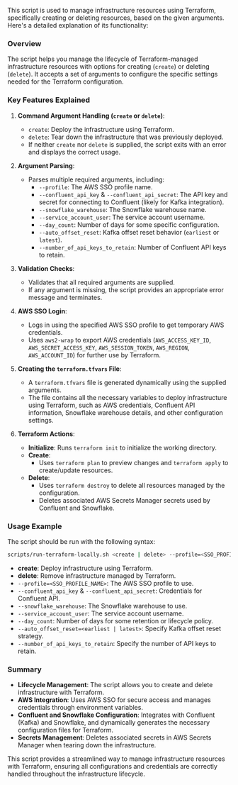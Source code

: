 This script is used to manage infrastructure resources using Terraform, specifically creating or deleting resources, based on the given arguments. Here's a detailed explanation of its functionality:

### Overview
The script helps you manage the lifecycle of Terraform-managed infrastructure resources with options for creating (`create`) or deleting (`delete`). It accepts a set of arguments to configure the specific settings needed for the Terraform configuration.

### Key Features Explained
1. **Command Argument Handling (`create` or `delete`)**:
   - `create`: Deploy the infrastructure using Terraform.
   - `delete`: Tear down the infrastructure that was previously deployed.
   - If neither `create` nor `delete` is supplied, the script exits with an error and displays the correct usage.

2. **Argument Parsing**:
   - Parses multiple required arguments, including:
     - `--profile`: The AWS SSO profile name.
     - `--confluent_api_key` & `--confluent_api_secret`: The API key and secret for connecting to Confluent (likely for Kafka integration).
     - `--snowflake_warehouse`: The Snowflake warehouse name.
     - `--service_account_user`: The service account username.
     - `--day_count`: Number of days for some specific configuration.
     - `--auto_offset_reset`: Kafka offset reset behavior (`earliest` or `latest`).
     - `--number_of_api_keys_to_retain`: Number of Confluent API keys to retain.

3. **Validation Checks**:
   - Validates that all required arguments are supplied.
   - If any argument is missing, the script provides an appropriate error message and terminates.

4. **AWS SSO Login**:
   - Logs in using the specified AWS SSO profile to get temporary AWS credentials.
   - Uses `aws2-wrap` to export AWS credentials (`AWS_ACCESS_KEY_ID`, `AWS_SECRET_ACCESS_KEY`, `AWS_SESSION_TOKEN`, `AWS_REGION`, `AWS_ACCOUNT_ID`) for further use by Terraform.

5. **Creating the `terraform.tfvars` File**:
   - A `terraform.tfvars` file is generated dynamically using the supplied arguments.
   - The file contains all the necessary variables to deploy infrastructure using Terraform, such as AWS credentials, Confluent API information, Snowflake warehouse details, and other configuration settings.

6. **Terraform Actions**:
   - **Initialize**: Runs `terraform init` to initialize the working directory.
   - **Create**:
     - Uses `terraform plan` to preview changes and `terraform apply` to create/update resources.
   - **Delete**:
     - Uses `terraform destroy` to delete all resources managed by the configuration.
     - Deletes associated AWS Secrets Manager secrets used by Confluent and Snowflake.

### Usage Example
The script should be run with the following syntax:

```bash
scripts/run-terraform-locally.sh <create | delete> --profile=<SSO_PROFILE_NAME> --confluent_api_key=<CONFLUENT_API_KEY> --confluent_api_secret=<CONFLUENT_API_SECRET> --snowflake_warehouse=<SNOWFLAKE_WAREHOUSE> --service_account_user=<SERVICE_ACCOUNT_USER> --day_count=<DAY_COUNT> --auto_offset_reset=<earliest | latest> --number_of_api_keys_to_retain=<NUMBER_OF_API_KEYS_TO_RETAIN>
```

- **create**: Deploy infrastructure using Terraform.
- **delete**: Remove infrastructure managed by Terraform.
- `--profile=<SSO_PROFILE_NAME>`: The AWS SSO profile to use.
- `--confluent_api_key` & `--confluent_api_secret`: Credentials for Confluent API.
- `--snowflake_warehouse`: The Snowflake warehouse to use.
- `--service_account_user`: The service account username.
- `--day_count`: Number of days for some retention or lifecycle policy.
- `--auto_offset_reset=<earliest | latest>`: Specify Kafka offset reset strategy.
- `--number_of_api_keys_to_retain`: Specify the number of API keys to retain.

### Summary
- **Lifecycle Management**: The script allows you to create and delete infrastructure with Terraform.
- **AWS Integration**: Uses AWS SSO for secure access and manages credentials through environment variables.
- **Confluent and Snowflake Configuration**: Integrates with Confluent (Kafka) and Snowflake, and dynamically generates the necessary configuration files for Terraform.
- **Secrets Management**: Deletes associated secrets in AWS Secrets Manager when tearing down the infrastructure.

This script provides a streamlined way to manage infrastructure resources with Terraform, ensuring all configurations and credentials are correctly handled throughout the infrastructure lifecycle.